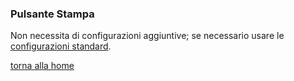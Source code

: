 ### Pulsante Stampa
Non necessita di configurazioni aggiuntive; se necessario usare le  [configurazioni standard](../../base.md#Neicomponentisonogestiteleseguentiproprietà). 

[torna alla home](../../index.md)
